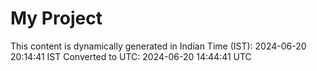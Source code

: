 # My Project

This content is dynamically generated in Indian Time (IST): 2024-06-20 20:14:41 IST
Converted to UTC: 2024-06-20 14:44:41 UTC
